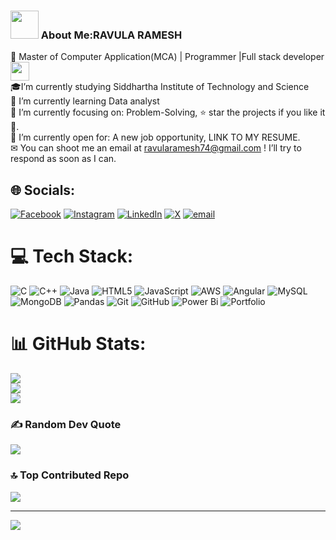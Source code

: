### <img src="https://github.com/TheDudeThatCode/TheDudeThatCode/blob/master/Assets/Developer.gif" width="45" /> About Me:RAVULA RAMESH
🏦 Master of Computer Application(MCA) | Programmer |Full stack developer <img src="https://media.giphy.com/media/WUlplcMpOCEmTGBtBW/giphy.gif" width="30">
<br>
🎓I’m currently studying Siddhartha Institute of Technology and Science
 <br>🌱 I’m currently learning Data analyst<br>🎯 I’m currently focusing on: Problem-Solving, ⭐ star the projects if you like it 🤩.<br>🤔 I’m currently open for: A new job opportunity, LINK TO MY RESUME.<br>✉  You can shoot me an email at ravularamesh74@gmail.com ! I’ll try to respond as soon as I can.<br>


## 🌐 Socials:
[![Facebook](https://img.shields.io/badge/Facebook-%231877F2.svg?logo=Facebook&logoColor=white)](https://facebook.com/Ramesh_Johnny) [![Instagram](https://img.shields.io/badge/Instagram-%23E4405F.svg?logo=Instagram&logoColor=white)](https://instagram.com/https://www.instagram.com/the_donquixote_doflammingo?igsh=cjg4dG5uaWxjbHNn) [![LinkedIn](https://img.shields.io/badge/LinkedIn-%230077B5.svg?logo=linkedin&logoColor=white)](https://linkedin.com/in/https://www.linkedin.com/in/ravula-ramesh-88561736a) [![X](https://img.shields.io/badge/X-black.svg?logo=X&logoColor=white)](https://x.com/https://x.com/ramesh982307?t=meLNqtuXmbllIJS0-D-Vig&s=09) [![email](https://img.shields.io/badge/Email-D14836?logo=gmail&logoColor=white)](mailto:ravularamesh74@gmail.com) 

# 💻 Tech Stack:
![C](https://img.shields.io/badge/c-%2300599C.svg?style=for-the-badge&logo=c&logoColor=white) ![C++](https://img.shields.io/badge/c++-%2300599C.svg?style=for-the-badge&logo=c%2B%2B&logoColor=white) ![Java](https://img.shields.io/badge/java-%23ED8B00.svg?style=for-the-badge&logo=openjdk&logoColor=white) ![HTML5](https://img.shields.io/badge/html5-%23E34F26.svg?style=for-the-badge&logo=html5&logoColor=white) ![JavaScript](https://img.shields.io/badge/javascript-%23323330.svg?style=for-the-badge&logo=javascript&logoColor=%23F7DF1E) ![AWS](https://img.shields.io/badge/AWS-%23FF9900.svg?style=for-the-badge&logo=amazon-aws&logoColor=white) ![Angular](https://img.shields.io/badge/angular-%23DD0031.svg?style=for-the-badge&logo=angular&logoColor=white) ![MySQL](https://img.shields.io/badge/mysql-4479A1.svg?style=for-the-badge&logo=mysql&logoColor=white) ![MongoDB](https://img.shields.io/badge/MongoDB-%234ea94b.svg?style=for-the-badge&logo=mongodb&logoColor=white) ![Pandas](https://img.shields.io/badge/pandas-%23150458.svg?style=for-the-badge&logo=pandas&logoColor=white) ![Git](https://img.shields.io/badge/git-%23F05033.svg?style=for-the-badge&logo=git&logoColor=white) ![GitHub](https://img.shields.io/badge/github-%23121011.svg?style=for-the-badge&logo=github&logoColor=white) ![Power Bi](https://img.shields.io/badge/power_bi-F2C811?style=for-the-badge&logo=powerbi&logoColor=black) ![Portfolio](https://img.shields.io/badge/Portfolio-%23000000.svg?style=for-the-badge&logo=firefox&logoColor=#FF7139)
# 📊 GitHub Stats:
![](https://github-readme-stats.vercel.app/api?username=Ravularamesh74&theme=white&hide_border=false&include_all_commits=false&count_private=false)<br/>
![](https://nirzak-streak-stats.vercel.app/?user=Ravularamesh74&theme=white&hide_border=false)<br/>
![](https://github-readme-stats.vercel.app/api/top-langs/?username=Ravularamesh74&theme=white&hide_border=false&include_all_commits=false&count_private=false&layout=compact)

### ✍️ Random Dev Quote
![](https://quotes-github-readme.vercel.app/api?type=horizontal&theme=white)

### 🔝 Top Contributed Repo
![](https://github-contributor-stats.vercel.app/api?username=Ravularamesh74&limit=5&theme=white&combine_all_yearly_contributions=true)

---
[![](https://visitcount.itsvg.in/api?id=Ravularamesh74&icon=0&color=0)](https://visitcount.itsvg.in)

<!-- Proudly created with GPRM ( https://gprm.itsvg.in ) -->
